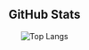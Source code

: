 <div align="center">
  
## GitHub Stats

[//]: # (![Ali Torabi's github stats]&#40;https://github-readme-stats.vercel.app/api?username=aliworkshop&count_private=true&show_icons=true&theme=chartreuse-light&#41;)

![Top Langs](https://github-readme-stats.vercel.app/api/top-langs/?username=aliworkshop&layout=compact&theme=chartreuse-light)

</div>
